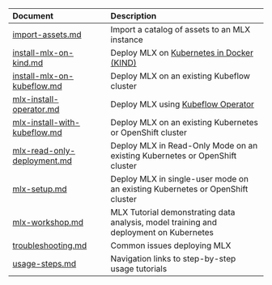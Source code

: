 | Document                                                                                                     | Description   |
| :-----------                                                                                                      | :------------- |
| [import-assets.md](./import-assets.md)                           | Import a catalog of assets to an MLX instance |
| [install-mlx-on-kind.md](./install-mlx-on-kind.md)               | Deploy MLX on [Kubernetes in Docker (KIND)](https://kind.sigs.k8s.io/docs/user/quick-start/#installation)  |
| [install-mlx-on-kubeflow.md](./install-mlx-on-kubeflow.md) | Deploy MLX on an existing Kubeflow cluster             |
| [mlx-install-operator.md](./mlx-install-operator.md)             | Deploy MLX using [Kubeflow Operator](https://www.kubeflow.org/docs/distributions/operator/introduction/)  |
| [mlx-install-with-kubeflow.md](./mlx-install-with-kubeflow.md)   | Deploy MLX on an existing Kubernetes or OpenShift cluster |
| [mlx-read-only-deployment.md](./mlx-read-only-deployment.md)     | Deploy MLX in Read-Only Mode on an existing Kubernetes or OpenShift cluster |
| [mlx-setup.md](./mlx-setup.md)                                   | Deploy MLX in single-user mode on an existing Kubernetes or OpenShift cluster |
| [mlx-workshop.md](./mlx-workshop.md)                             | MLX Tutorial demonstrating data analysis, model training and deployment on Kubernetes |
| [troubleshooting.md](./troubleshooting.md)                       | Common issues deploying MLX  |
| [usage-steps.md](./usage-steps.md)                               | Navigation links to step-by-step usage tutorials |